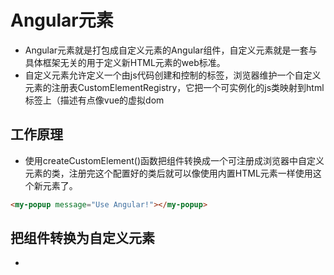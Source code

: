 # Angular元素
- Angular元素就是打包成自定义元素的Angular组件，自定义元素就是一套与具体框架无关的用于定义新HTML元素的web标准。
- 自定义元素允许定义一个由js代码创建和控制的标签，浏览器维护一个自定义元素的注册表CustomElementRegistry，它把一个可实例化的js类映射到html标签上（描述有点像vue的虚拟dom
## 工作原理
- 使用createCustomElement()函数把组件转换成一个可注册成浏览器中自定义元素的类，注册完这个配置好的类后就可以像使用内置HTML元素一样使用这个新元素了。
```html
<my-popup message="Use Angular!"></my-popup>
```
## 把组件转换为自定义元素
- 
